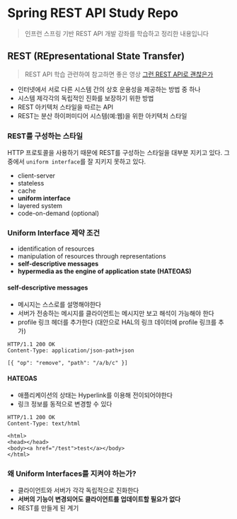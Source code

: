 # Spring REST API Study Repo
> 인프런 스프링 기반 REST API 개발 강좌를 학습하고 정리한 내용입니다

## REST (REpresentational State Transfer)
> REST API 학습 관련하여 참고하면 좋은 영상 [그런 REST API로 괜찮은가](https://www.youtube.com/watch?v=RP_f5dMoHFc)

- 인터넷에서 서로 다른 시스템 간의 상호 운용성을 제공하는 방법 중 하나
- 시스템 제각각의 독립적인 진화를 보장하기 위한 방법
- REST 아키텍처 스타일을 따르는 API
- REST는 분산 하이퍼미디어 시스템(예:웹)을 위한 아키텍처 스타일

### REST를 구성하는 스타일
HTTP 프로토콜을 사용하기 때문에 REST를 구성하는 스타일을 대부분 지키고 있다. 그중에서 <code>uniform interface</code>를
잘 지키지 못하고 있다.

- client-server
- stateless
- cache
- **uniform interface**
- layered system
- code-on-demand (optional)

### Uniform Interface 제약 조건
- identification of resources
- manipulation of resources through representations
- **self-descriptive messages**
- **hypermedia as the engine of application state (HATEOAS)**

#### self-descriptive messages
- 메시지는 스스로를 설명해야한다
- 서버가 전송하는 메시지를 클라이언트는 메시지만 보고 해석이 가능해야 한다
- profile 링크 헤더를 추가한다 (대안으로 HAL의 링크 데이터에 profile 링크를 추가)

```
HTTP/1.1 200 OK
Content-Type: application/json-path+json

[{ "op": "remove", "path": "/a/b/c" }]
```

#### HATEOAS
- 애플리케이션의 상태는 Hyperlink를 이용해 전이되어야한다
- 링크 정보를 동적으로 변경할 수 있다

```
HTTP/1.1 200 OK
Content-Type: text/html

<html>
<head></head>
<body><a href="/test">test</a></body>
</html>
```

### 왜 Uniform Interfaces를 지켜야 하는가?
- 클라이언트와 서버가 각각 독립적으로 진화한다
- **서버의 기능이 변경되어도 클라이언트를 업데이트할 필요가 없다**
- REST를 만들게 된 계기